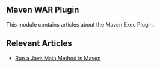 ## Maven WAR Plugin

This module contains articles about the Maven Exec Plugin.

## Relevant Articles

- [Run a Java Main Method in Maven](docs/Maven_RunJavaMainMethod.md)